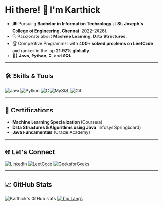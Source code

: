 # Hi there! 👋 I'm Karthick

- 🎓 Pursuing **Bachelor in Information Technology** at **St. Joseph's College of Engineering, Chennai** (2022–2026).
- 🔍 Passionate about **Machine Learning**, **Data Structures**.
- 🏆 Competitive Programmer with **400+ solved problems on LeetCode** and ranked in the top **21.92% globally**.
- 🧑‍💻  **Java**, **Python**, **C**, and **SQL**.

---

## 🛠️ Skills & Tools
![Java](https://img.shields.io/badge/Java-%23ED8B00.svg?style=flat&logo=java&logoColor=white)
![Python](https://img.shields.io/badge/Python-3670A0?style=flat&logo=python&logoColor=ffdd54)
![C](https://img.shields.io/badge/C-%2300599C.svg?style=flat&logo=c&logoColor=white)
![MySQL](https://img.shields.io/badge/MySQL-%2300f.svg?style=flat&logo=mysql&logoColor=white)
![Git](https://img.shields.io/badge/Git-%23F05033.svg?style=flat&logo=git&logoColor=white)

---

## 🌟 Certifications
- **Machine Learning Specialization** (Coursera)
- **Data Structures & Algorithms using Java** (Infosys Springboard)
- **Java Fundamentals** (Oracle Academy)

---

## 🌐 Let's Connect
[![LinkedIn](https://img.shields.io/badge/LinkedIn-%230077B5.svg?style=flat&logo=linkedin&logoColor=white)](https://www.linkedin.com/in/karthickbrito/)
[![LeetCode](https://img.shields.io/badge/LeetCode-%23FFA116.svg?style=flat&logo=leetcode&logoColor=black)](https://leetcode.com/u/KARTHICK2605/)
[![GeeksforGeeks](https://img.shields.io/badge/GeeksforGeeks-%2300C853.svg?style=flat&logo=geeksforgeeks&logoColor=white)](https://www.geeksforgeeks.org/user/karthicksargsg9/)

---

## 📈 GitHub Stats
![Karthick's GitHub stats](https://github-readme-stats.vercel.app/api?username=KARTHICKSAVARANAN&show_icons=true&theme=radical)
[![Top Langs](https://github-readme-stats.vercel.app/api/top-langs/?username=KARTHICKSAVARANAN&layout=compact&theme=radical)](https://github.com/anuraghazra/github-readme-stats)

